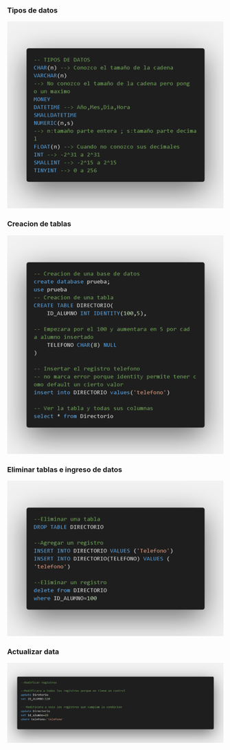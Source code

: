 ### Tipos de datos 
![Tipos de datos](imagenes/types_data.png)
### Creacion de tablas
![Create table](imagenes/create_table.png)
### Eliminar tablas e ingreso de datos 
![Drop table](imagenes/drop_table.png)
### Actualizar data 
![update](imagenes/update.png)


